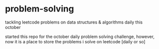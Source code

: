 # problem-solving
tackling leetcode problems on data structures &amp; algorithms daily this october

started this repo for the october daily problem solving challenge, however, now it is a place to store the problems i solve on leetcode [daily or so]
